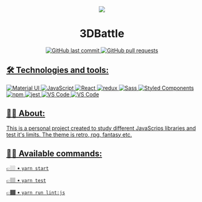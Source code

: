 
<div align="center">
<img src="https://user-images.githubusercontent.com/55955589/220132272-1966ce81-e253-47af-a528-78feb124b07a.png" />
 
# 3DBattle

  <a href="https://github.com/IlayB/3DBattle/commits/master">
  <img src="https://img.shields.io/github/last-commit/IlayB/3DBattle.svg?style=flat-square&logo=github&logoColor=white"
         alt="GitHub last commit">
  <a href="https://github.com/IlayB/3DBattle/pulls">
  <img src="https://img.shields.io/github/issues-pr-raw/IlayB/3DBattle.svg?style=flat-square&logo=github&logoColor=white"
         alt="GitHub pull requests">

</div>

<div align="left">

## 🛠 Technologies and tools:

<p>
  <img alt="Material UI" src="https://img.shields.io/badge/-MatrialUI-0081CB?style=plastic&logo=material-UI" />
  <img alt="JavaScript" src="https://img.shields.io/badge/-JavaScript-black?style=flat-square&logo=javascript" />
  <img alt="React" src="https://img.shields.io/badge/-React-45b8d8?style=flat-square&logo=react&logoColor=white" />
  <img alt="redux" src="https://img.shields.io/badge/-Redux-764ABC?style=flat-square&logo=redux&logoColor=white" />
  <img alt="Sass" src="https://img.shields.io/badge/-Sass-CC6699?style=flat-square&logo=sass&logoColor=white" />
  <img alt="Styled Components" src="https://img.shields.io/badge/-Styled_Components-db7092?style=flat-square&logo=styled-components&logoColor=white" />
  <img alt="npm" src="https://img.shields.io/badge/-NPM-CB3837?style=flat-square&logo=npm&logoColor=white" />
  <img alt="jest" src="https://img.shields.io/badge/-Jest-CB3837?style=flat-square&logo=jest&logoColor=white" />
  <img alt="VS Code" src="https://img.shields.io/badge/-VS Code-4287f5?style=flat-square&logo=visual-studio-code&logoColor=0046b5" />
  <img alt="VS Code" src="https://img.shields.io/badge/-ESlint-7b4bdb?style=flat-square&logo=eslint&logoColor=5617d4" />
</p>

## 🧙‍♂️ About:
This is a personal project created to study different JavaScrips libraries and test it's limits. The theme is retro, rpg, fantasy etc.

## 🤴🏼 Available commands:

👉🏼 • `yarn start`

👉🏽 • `yarn test`

👉🏾 • `yarn run lint:js`

</div>
